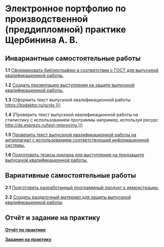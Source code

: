 # Электронное портфолио по производственной (преддипломной) практике Щербинина А. В.
## Инвариантные самостоятельные работы
**1.1** [Сформировать библиографию в соответствии с ГОСТ для выпускной квалификационной работы.]()

**1.2** [Создать презентацию выступления на защите выпускной квалификационной работы.]()

**1.3** [Оформить текст выпускной квалификационной работы https://kodaktor.ru/g/vkr.]()

**1.4** [Проверить текст выпускной квалификационной работы на стилистику с использованием программы например, используя ресурс http://do.esprezo.ru/text-improving.]()

**1.5** [Проверить текст выпускной квалификационной работы на антиплагиат с использованием соответствующей информационной системы.]()

**1.6** [Подготовить тезисы доклада для выступления на предзащите выпускной квалификационной работы.]()

## Вариативные самостоятельные работы
**2.1** [Подготовить разработанный программный продукт к демонстрации.]()

**2.2** [Создать раздаточный материал для защиты выпускной квалификационной работы]()

## Отчёт и задание на практику
[**Отчёт по практике**]()

[**Задание на практику**]()
